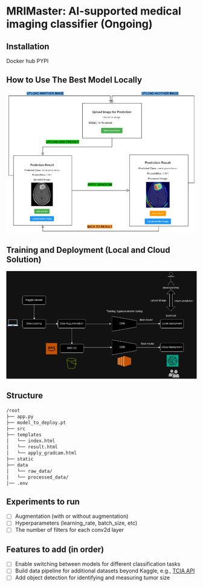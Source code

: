 # MRIMaster: AI-supported medical imaging classifier (Ongoing)

## Installation
Docker hub
PYPI

## 


## How to Use The Best Model Locally

![api_ui](static/api_ui.png)


## Training and Deployment (Local and Cloud Solution)

![workflow](static/workflow_mrimaster.png)

## Structure
```
/root
├── app.py
├── model_to_deploy.pt
├── src
├── templates
│   └── index.html
│   └── result.html
│   └── apply_gradcam.html
├── static
├── data
│   └── raw_data/
│   └── processed_data/
│── .env
``` 

## Experiments to run
- [ ] Augmentation (with or without augmentation)
- [ ] Hyperparameters (learning_rate, batch_size, etc)
- [ ] The number of filters for each conv2d layer

## Features to add (in order)
- [ ] Enable switching between models for different classification tasks
- [ ] Build data pipeline for additional datasets beyond Kaggle, e.g., [TCIA API](https://wiki.cancerimagingarchive.net/display/Public/TCIA+Programmatic+Interface+REST+API+Guides)
- [ ] Add object detection for identifying and measuring tumor size
